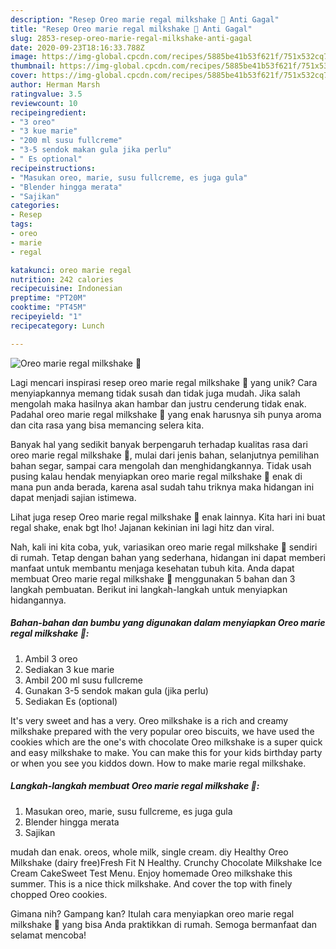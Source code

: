 ```yaml
---
description: "Resep Oreo marie regal milkshake 🍶 Anti Gagal"
title: "Resep Oreo marie regal milkshake 🍶 Anti Gagal"
slug: 2853-resep-oreo-marie-regal-milkshake-anti-gagal
date: 2020-09-23T18:16:33.788Z
image: https://img-global.cpcdn.com/recipes/5885be41b53f621f/751x532cq70/oreo-marie-regal-milkshake-🍶-foto-resep-utama.jpg
thumbnail: https://img-global.cpcdn.com/recipes/5885be41b53f621f/751x532cq70/oreo-marie-regal-milkshake-🍶-foto-resep-utama.jpg
cover: https://img-global.cpcdn.com/recipes/5885be41b53f621f/751x532cq70/oreo-marie-regal-milkshake-🍶-foto-resep-utama.jpg
author: Herman Marsh
ratingvalue: 3.5
reviewcount: 10
recipeingredient:
- "3 oreo"
- "3 kue marie"
- "200 ml susu fullcreme"
- "3-5 sendok makan gula jika perlu"
- " Es optional"
recipeinstructions:
- "Masukan oreo, marie, susu fullcreme, es juga gula"
- "Blender hingga merata"
- "Sajikan"
categories:
- Resep
tags:
- oreo
- marie
- regal

katakunci: oreo marie regal 
nutrition: 242 calories
recipecuisine: Indonesian
preptime: "PT20M"
cooktime: "PT45M"
recipeyield: "1"
recipecategory: Lunch

---
```



![Oreo marie regal milkshake 🍶](https://img-global.cpcdn.com/recipes/5885be41b53f621f/751x532cq70/oreo-marie-regal-milkshake-🍶-foto-resep-utama.jpg)

Lagi mencari inspirasi resep oreo marie regal milkshake 🍶 yang unik? Cara menyiapkannya memang tidak susah dan tidak juga mudah. Jika salah mengolah maka hasilnya akan hambar dan justru cenderung tidak enak. Padahal oreo marie regal milkshake 🍶 yang enak harusnya sih punya aroma dan cita rasa yang bisa memancing selera kita.

Banyak hal yang sedikit banyak berpengaruh terhadap kualitas rasa dari oreo marie regal milkshake 🍶, mulai dari jenis bahan, selanjutnya pemilihan bahan segar, sampai cara mengolah dan menghidangkannya. Tidak usah pusing kalau hendak menyiapkan oreo marie regal milkshake 🍶 enak di mana pun anda berada, karena asal sudah tahu triknya maka hidangan ini dapat menjadi sajian istimewa.

Lihat juga resep Oreo marie regal milkshake 🍶 enak lainnya. Kita hari ini buat regal shake, enak bgt lho! Jajanan kekinian ini lagi hitz dan viral.


Nah, kali ini kita coba, yuk, variasikan oreo marie regal milkshake 🍶 sendiri di rumah. Tetap dengan bahan yang sederhana, hidangan ini dapat memberi manfaat untuk membantu menjaga kesehatan tubuh kita. Anda dapat membuat Oreo marie regal milkshake 🍶 menggunakan 5 bahan dan 3 langkah pembuatan. Berikut ini langkah-langkah untuk menyiapkan hidangannya.

<!--inarticleads1-->

##### Bahan-bahan dan bumbu yang digunakan dalam menyiapkan Oreo marie regal milkshake 🍶:

1. Ambil 3 oreo
1. Sediakan 3 kue marie
1. Ambil 200 ml susu fullcreme
1. Gunakan 3-5 sendok makan gula (jika perlu)
1. Sediakan  Es (optional)


It&#39;s very sweet and has a very. Oreo milkshake is a rich and creamy milkshake prepared with the very popular oreo biscuits, we have used the cookies which are the one&#39;s with chocolate Oreo milkshake is a super quick and easy milkshake to make. You can make this for your kids birthday party or when you see you kiddos down. How to make marie regal milkshake. 

<!--inarticleads2-->

##### Langkah-langkah membuat Oreo marie regal milkshake 🍶:

1. Masukan oreo, marie, susu fullcreme, es juga gula
1. Blender hingga merata
1. Sajikan


mudah dan enak. oreos, whole milk, single cream. diy Healthy Oreo Milkshake (dairy free)Fresh Fit N Healthy. Crunchy Chocolate Milkshake Ice Cream CakeSweet Test Menu. Enjoy homemade Oreo milkshake this summer. This is a nice thick milkshake. And cover the top with finely chopped Oreo cookies. 

Gimana nih? Gampang kan? Itulah cara menyiapkan oreo marie regal milkshake 🍶 yang bisa Anda praktikkan di rumah. Semoga bermanfaat dan selamat mencoba!
